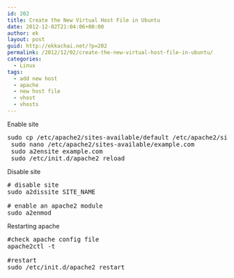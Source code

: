 ```yaml
---
id: 202
title: Create the New Virtual Host File in Ubuntu
date: 2012-12-02T21:04:06+00:00
author: ek
layout: post
guid: http://ekkachai.net/?p=202
permalink: /2012/12/02/create-the-new-virtual-host-file-in-ubuntu/
categories:
  - Linux
tags:
  - add new host
  - apache
  - new host file
  - vhost
  - vhosts
---
```

Enable site

<pre>sudo cp /etc/apache2/sites-available/default /etc/apache2/sites-available/example.com
 sudo nano /etc/apache2/sites-available/example.com
 sudo a2ensite example.com
 sudo /etc/init.d/apache2 reload</pre>

Disable site

<pre># disable site
sudo a2dissite SITE_NAME

# enable an apache2 module
sudo a2enmod</pre>

Restarting apache

<pre>#check apache config file
apache2ctl -t

#restart
sudo /etc/init.d/apache2 restart</pre>